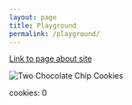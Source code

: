 ```yaml
---
layout: page
title: Playground
permalink: /playground/
---
```


[Link to page about site](https://nighthawkcoders.github.io/portfolio_2025/javascript/project/play)

<img src="https://upload.wikimedia.org/wikipedia/commons/f/f1/2ChocolateChipCookies.jpg" alt="Two Chocolate Chip Cookies" id="cookie"/>
<p id="counter">cookies: 0</p>

<script>
    var count = 0;
    document.getElementById("cookie").addEventListener("click",()=>{
        count += 1;
        document.getElementById("counter").innerText = "cookies: "+count.toString();
    })
</script>